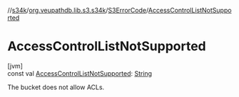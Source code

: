 //[s34k](../../../index.md)/[org.veupathdb.lib.s3.s34k](../index.md)/[S3ErrorCode](index.md)/[AccessControlListNotSupported](-access-control-list-not-supported.md)

# AccessControlListNotSupported

[jvm]\
const val [AccessControlListNotSupported](-access-control-list-not-supported.md): [String](https://kotlinlang.org/api/latest/jvm/stdlib/kotlin/-string/index.html)

The bucket does not allow ACLs.
